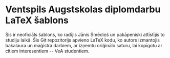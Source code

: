 Ventspils Augstskolas diplomdarbu LaTeX šablons
===============================================

Šis ir neoficiāls šablons, ko radījis Jānis Šmēdiņš un pakāpeniski attīstījis
to studiju laikā. Šis Git repozitorijs apvieno LaTeX kodu, ko autors
izmantojis bakalaura un maģistra darbiem, ar izņemtu oriģinālo saturu, lai
kopīgotu ar citiem interesentiem -- VeA studentiem.
